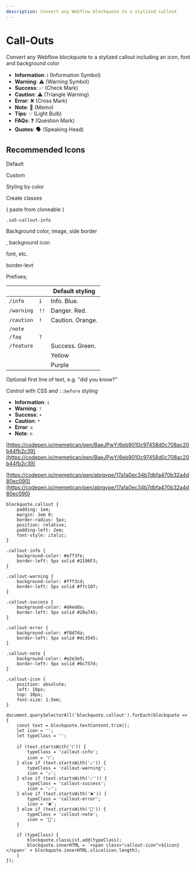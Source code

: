 ```yaml
---
description: Convert any Webflow blockquote to a stylized callout
---
```


# Call-Outs

Convert any Webflow blockquote to a stylized callout including an icon, font and background color

* **Information**: ℹ️ (Information Symbol)
* **Warning**: ⚠️ (Warning Symbol)
* **Success**: ✅ (Check Mark)
* **Caution**: ⚠️ (Triangle Warning)
* **Error**: ❌ (Cross Mark)
* **Note**: 📝 (Memo)&#x20;
* **Tips**: 💡 (Light Bulb)
* **FAQs**: ❓ (Question Mark)
* **Quotes**: 🗣️ (Speaking Head)



## Recommended Icons

Default

Custom



Styling by color

Create classes

( paste from cloneable )&#x20;

`.sa5-callout-info`&#x20;

Background color, image, side border&#x20;

, background icon&#x20;

font, etc.&#x20;



border-levt



Prefixes;&#x20;



|            |      | Default styling  |
| ---------- | ---- | ---------------- |
| `/info`    | `i`  | Info. Blue.      |
| `/warning` | `!!` | Danger. Red.     |
| `/caution` | `!`  | Caution. Orange. |
| `/note`    |      |                  |
| `/faq`     | `?`  |                  |
| `/feature` |      | Success. Green.  |
|            |      | Yellow           |
|            |      | Purple           |



Optional first line of text, e.g. "did you know?"&#x20;

Control with CSS and `::before` styling&#x20;



* **Information**: `i`
* **Warning**: `!`
* **Success**: `+`
* **Caution**: `*`
* **Error**: `x`
* **Note**: `n`



[https://codepen.io/memetican/pen/BaeJPwY/6eb9010c97458d0c708ac20b44fb2c39](https://codepen.io/memetican/pen/BaeJPwY/6eb9010c97458d0c708ac20b44fb2c39)

[https://codepen.io/memetican/pen/abrqvpe/17a1a0ec34b7dbfa470b32a4d80ec090](https://codepen.io/memetican/pen/abrqvpe/17a1a0ec34b7dbfa470b32a4d80ec090)









```
blockquote.callout {
    padding: 1em;
    margin: 1em 0;
    border-radius: 5px;
    position: relative;
    padding-left: 2em;
    font-style: italic;
}

.callout-info {
    background-color: #e7f3fe;
    border-left: 5px solid #2196F3;
}

.callout-warning {
    background-color: #fff3cd;
    border-left: 5px solid #ffc107;
}

.callout-success {
    background-color: #d4edda;
    border-left: 5px solid #28a745;
}

.callout-error {
    background-color: #f8d7da;
    border-left: 5px solid #dc3545;
}

.callout-note {
    background-color: #e2e3e5;
    border-left: 5px solid #6c757d;
}

.callout-icon {
    position: absolute;
    left: 10px;
    top: 10px;
    font-size: 1.5em;
}

```

```
document.querySelectorAll('blockquote.callout').forEach(blockquote => {
    const text = blockquote.textContent.trim();
    let icon = '';
    let typeClass = '';

    if (text.startsWith('ℹ️')) {
        typeClass = 'callout-info';
        icon = 'ℹ️';
    } else if (text.startsWith('⚠️')) {
        typeClass = 'callout-warning';
        icon = '⚠️';
    } else if (text.startsWith('✅')) {
        typeClass = 'callout-success';
        icon = '✅';
    } else if (text.startsWith('❌')) {
        typeClass = 'callout-error';
        icon = '❌';
    } else if (text.startsWith('📝')) {
        typeClass = 'callout-note';
        icon = '📝';
    }

    if (typeClass) {
        blockquote.classList.add(typeClass);
        blockquote.innerHTML = `<span class="callout-icon">${icon}</span>` + blockquote.innerHTML.slice(icon.length);
    }
});

```









